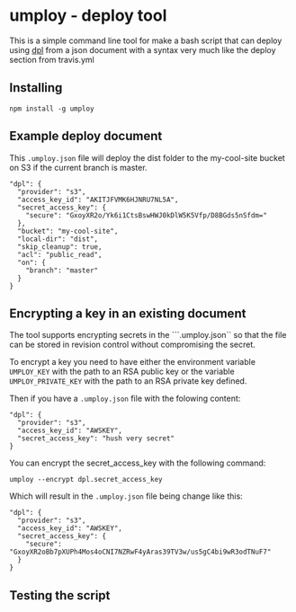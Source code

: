 # umploy - deploy tool

This is a simple command line tool for make a bash script that can deploy using [dpl](https://github.com/travis-ci/dpl) from a json document with a syntax very much like the deploy section from travis.yml

## Installing

```
npm install -g umploy
```

## Example deploy document

This ```.umploy.json``` file will deploy the dist folder to the my-cool-site bucket on S3 if the current branch is master.

```
"dpl": {
  "provider": "s3",
  "access_key_id": "AKITJFVMK6HJNRU7NL5A",
  "secret_access_key": {
    "secure": "GxoyXR2o/Yk6i1CtsBswHWJ0kDlW5K5Vfp/D8BGds5nSfdm="
  },
  "bucket": "my-cool-site",
  "local-dir": "dist",
  "skip_cleanup": true,
  "acl": "public_read",
  "on": {
    "branch": "master"
  }
}
```


## Encrypting a key in an existing document

The tool supports encrypting secrets in the ```.umploy.json`` so that the file can be stored in revision control without compromising the secret.

To encrypt a key you need to have either the environment variable ```UMPLOY_KEY``` with the path to an RSA public key or the variable ```UMPLOY_PRIVATE_KEY``` with the path to an RSA private key defined.

Then if you have a ```.umploy.json``` file with the folowing content:

```
"dpl": {
  "provider": "s3",
  "access_key_id": "AWSKEY",
  "secret_access_key": "hush very secret"
}
```

You can encrypt the secret_access_key with the following command:

```
umploy --encrypt dpl.secret_access_key
```


Which will result in the ```.umploy.json``` file being change like this:

```
"dpl": {
  "provider": "s3",
  "access_key_id": "AWSKEY",
  "secret_access_key": {
    "secure": "GxoyXR2oBb7pXUPh4Mos4oCNI7NZRwF4yAras39TV3w/us5gC4bi9wR3odTNuF7"
  }
}
```

## Testing the script

